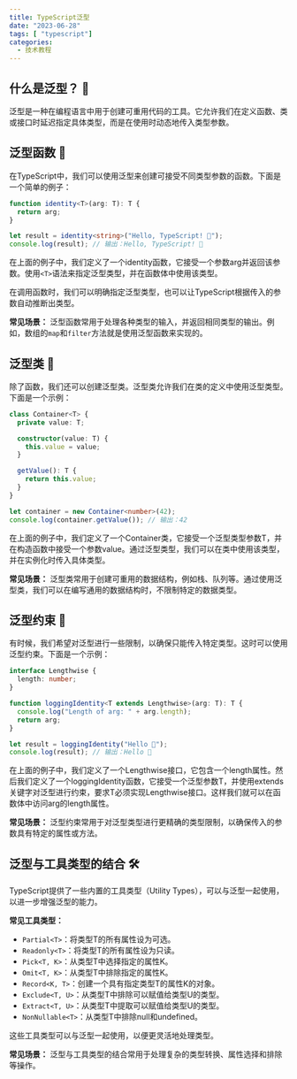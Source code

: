 ```yaml
---
title: TypeScript泛型
date: "2023-06-28"
tags: [ "typescript"]
categories:
  - 技术教程
---
```



## 什么是泛型？ 🤔

泛型是一种在编程语言中用于创建可重用代码的工具。它允许我们在定义函数、类或接口时延迟指定具体类型，而是在使用时动态地传入类型参数。

## 泛型函数 📝

在TypeScript中，我们可以使用泛型来创建可接受不同类型参数的函数。下面是一个简单的例子：

```typescript
function identity<T>(arg: T): T {
  return arg;
}

let result = identity<string>("Hello, TypeScript! 🚀");
console.log(result); // 输出：Hello, TypeScript! 🚀
```

在上面的例子中，我们定义了一个identity函数，它接受一个参数arg并返回该参数。使用`<T>`语法来指定泛型类型，并在函数体中使用该类型。

在调用函数时，我们可以明确指定泛型类型，也可以让TypeScript根据传入的参数自动推断出类型。

**常见场景：** 泛型函数常用于处理各种类型的输入，并返回相同类型的输出。例如，数组的`map`和`filter`方法就是使用泛型函数来实现的。

## 泛型类 🏢

除了函数，我们还可以创建泛型类。泛型类允许我们在类的定义中使用泛型类型。下面是一个示例：

```typescript
class Container<T> {
  private value: T;

  constructor(value: T) {
    this.value = value;
  }

  getValue(): T {
    return this.value;
  }
}

let container = new Container<number>(42);
console.log(container.getValue()); // 输出：42
```

在上面的例子中，我们定义了一个Container类，它接受一个泛型类型参数T，并在构造函数中接受一个参数value。通过泛型类型，我们可以在类中使用该类型，并在实例化时传入具体类型。

**常见场景：** 泛型类常用于创建可重用的数据结构，例如栈、队列等。通过使用泛型类，我们可以在编写通用的数据结构时，不限制特定的数据类型。

## 泛型约束 🚧

有时候，我们希望对泛型进行一些限制，以确保只能传入特定类型。这时可以使用泛型约束。下面是一个示例：

```typescript
interface Lengthwise {
  length: number;
}

function loggingIdentity<T extends Lengthwise>(arg: T): T {
  console.log("Length of arg: " + arg.length);
  return arg;
}

let result = loggingIdentity("Hello 👋");
console.log(result); // 输出：Hello 👋
```

在上面的例子中，我们定义了一个Lengthwise接口，它包含一个length属性。然后我们定义了一个loggingIdentity函数，它接受一个泛型参数T，并使用extends关键字对泛型进行约束，要求T必须实现Lengthwise接口。这样我们就可以在函数体中访问arg的length属性。

**常见场景：** 泛型约束常用于对泛型类型进行更精确的类型限制，以确保传入的参数具有特定的属性或方法。

## 泛型与工具类型的结合 🛠️

TypeScript提供了一些内置的工具类型（Utility Types），可以与泛型一起使用，以进一步增强泛型的能力。

**常见工具类型：**

- `Partial<T>`：将类型T的所有属性设为可选。
- `Readonly<T>`：将类型T的所有属性设为只读。
- `Pick<T, K>`：从类型T中选择指定的属性K。
- `Omit<T, K>`：从类型T中排除指定的属性K。
- `Record<K, T>`：创建一个具有指定类型T的属性K的对象。
- `Exclude<T, U>`：从类型T中排除可以赋值给类型U的类型。
- `Extract<T, U>`：从类型T中提取可以赋值给类型U的类型。
- `NonNullable<T>`：从类型T中排除null和undefined。

这些工具类型可以与泛型一起使用，以便更灵活地处理类型。

**常见场景：** 泛型与工具类型的结合常用于处理复杂的类型转换、属性选择和排除等操作。